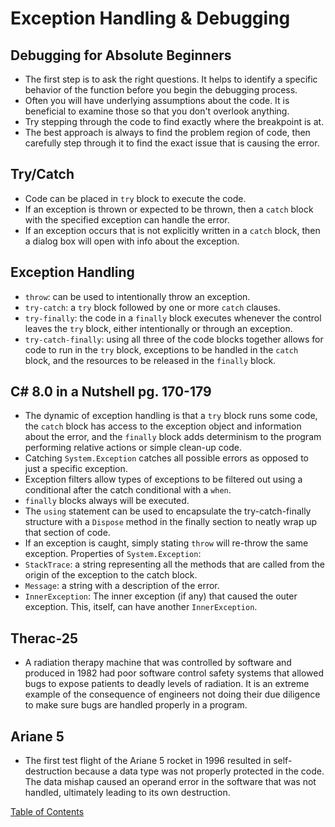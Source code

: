 # Exception Handling & Debugging

## Debugging for Absolute Beginners
- The first step is to ask the right questions. It helps to identify a specific behavior of the function before you begin the debugging process.
- Often you will have underlying assumptions about the code. It is beneficial to examine those so that you don't overlook anything.
- Try stepping through the code to find exactly where the breakpoint is at.
- The best approach is always to find the problem region of code, then carefully step through it to find the exact issue that is causing the error.

## Try/Catch
- Code can be placed in ```try``` block to execute the code.
- If an exception is thrown or expected to be thrown, then a ```catch``` block with the specified exception can handle the error.
- If an exception occurs that is not explicitly written in a ```catch``` block, then a dialog box will open with info about the exception.

## Exception Handling
- ```throw```: can be used to intentionally throw an exception.
- ```try-catch```: a ```try``` block followed by one or more ```catch``` clauses.
- ```try-finally```: the code in a ```finally``` block executes whenever the control leaves the ```try``` block, either intentionally or through an exception.
- ```try-catch-finally```: using all three of the code blocks together allows for code to run in the ```try``` block, exceptions to be handled in the ```catch``` block, and the resources to be released in the ```finally``` block.

## C# 8.0 in a Nutshell pg. 170-179
- The dynamic of exception handling is that a ```try``` block runs some code, the ```catch``` block has access to the exception object and information about the error, and the ```finally``` block adds determinism to the program performing relative actions or simple clean-up code.
- Catching ```System.Exception``` catches all possible errors as opposed to just a specific exception.
- Exception filters allow types of exceptions to be filtered out using a conditional after the catch conditional with a ```when```.
- ```finally``` blocks always will be executed.
- The ```using``` statement can be used to encapsulate the try-catch-finally structure with a ```Dispose``` method in the finally section to neatly wrap up that section of code.
- If an exception is caught, simply stating ```throw``` will re-throw the same exception.
Properties of ```System.Exception```:
- ```StackTrace```: a string representing all the methods that are called from the origin of the exception to the catch block.
- ```Message```: a string with a description of the error.
- ```InnerException```: The inner exception (if any) that caused the outer exception. This, itself, can have another ```InnerException```.

## Therac-25
- A radiation therapy machine that was controlled by software and produced in 1982 had poor software control safety systems that allowed bugs to expose patients to deadly levels of radiation. It is an extreme example of the consequence of engineers not doing their due diligence to make sure bugs are handled properly in a program.

## Ariane 5
- The first test flight of the Ariane 5 rocket in 1996 resulted in self-destruction because a data type was not properly protected in the code. The data mishap caused an operand error in the software that was not handled, ultimately leading to its own destruction.



[Table of Contents](README.md)